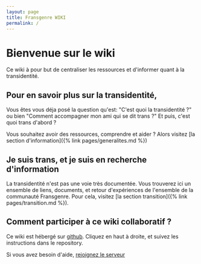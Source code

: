 ```yaml
---
layout: page
title: Fransgenre WIKI
permalink: /
---
```


# Bienvenue sur le wiki
Ce wiki à pour but de centraliser les ressources et d'informer quant à la transidentité.

## Pour en savoir plus sur la transidentité, 
Vous êtes vous déja posé la question qu'est: "C'est quoi la transidentité ?" ou bien "Comment accompagner mon ami qui se dit trans ?" Et puis, c'est quoi trans d'abord ?

Vous souhaitez avoir des ressources, comprendre et aider ? Alors visitez [la section d'information]({% link pages/generalites.md %})

## Je suis trans, et je suis en recherche d'information
La transidentité n'est pas une voie très documentée. Vous trouverez ici un ensemble de liens, documents, et retour d'expériences de l'ensemble de la communauté Fransgenre.
Pour cela, visitez [la section transition]({% link pages/transition.md %}).

## Comment participer à ce wiki collaboratif ?
Ce wiki est hébergé sur [github](https://github.com).
Cliquez en haut à droite, et suivez les instructions dans le repository.

Si vous avez besoin d'aide, [rejoignez le serveur](https://discord.gg/h7vEEj6)
